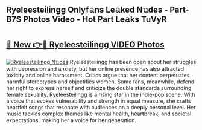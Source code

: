 ## Ryeleesteilingg Onlyf𝚊ns Le𝚊ked N𝚞des - Part-B7S Photos Video - Hot Part Le𝚊ks TuVyR

# <h2><a href="http://ab78689.deff.icu/?id=Ryeleesteilingg">🔗 New 👉🔴 Ryeleesteilingg VIDEO Photos</a></h2>

[![Ryeleesteilingg N𝚞des](https://i.imgur.com/rIISA9y.gif)](http://ab78689.deff.icu/?id=Ryeleesteilingg)
Ryeleesteilingg has been open about her struggles with depression and anxiety, but her online presence has also attracted toxicity and online harassment. Critics argue that her content perpetuates harmful stereotypes and objectifies women. Some fans, meanwhile, defend her right to express herself and criticize the double standards surrounding female sexuality. Ryeleesteilingg is a rising star in the indie-pop scene. With a voice that evokes vulnerability and strength in equal measure, she crafts heartfelt songs that resonate with audiences on a deeply personal level. Her music tackles complex themes like mental health, heartbreak, and societal expectations, making her a voice for her generation.
